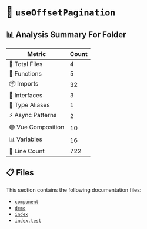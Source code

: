 # 📁 `useOffsetPagination`

## 📊 Analysis Summary For Folder

| Metric | Count |
|--------|-------|
| 📁 Total Files | 4 |
| 🔧 Functions | 5 |
| 📦 Imports | 32 |
| 📐 Interfaces | 3 |
| 📑 Type Aliases | 1 |
| ⚡ Async Patterns | 2 |
| 🟢 Vue Composition | 10 |
| 📊 Variables | 16 |
| 🔢 Line Count | 722 |


## 📋 Files

This section contains the following documentation files:

- [`component`](./component.md)
- [`demo`](./demo.md)
- [`index`](./index.md)
- [`index.test`](./index.test.md)